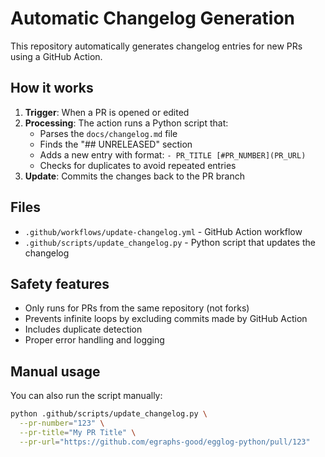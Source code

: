 # Automatic Changelog Generation

This repository automatically generates changelog entries for new PRs using a GitHub Action.

## How it works

1. **Trigger**: When a PR is opened or edited
2. **Processing**: The action runs a Python script that:
   - Parses the `docs/changelog.md` file
   - Finds the "## UNRELEASED" section
   - Adds a new entry with format: `- PR_TITLE [#PR_NUMBER](PR_URL)`
   - Checks for duplicates to avoid repeated entries
3. **Update**: Commits the changes back to the PR branch

## Files

- `.github/workflows/update-changelog.yml` - GitHub Action workflow
- `.github/scripts/update_changelog.py` - Python script that updates the changelog

## Safety features

- Only runs for PRs from the same repository (not forks)
- Prevents infinite loops by excluding commits made by GitHub Action
- Includes duplicate detection
- Proper error handling and logging

## Manual usage

You can also run the script manually:

```bash
python .github/scripts/update_changelog.py \
  --pr-number="123" \
  --pr-title="My PR Title" \
  --pr-url="https://github.com/egraphs-good/egglog-python/pull/123"
```